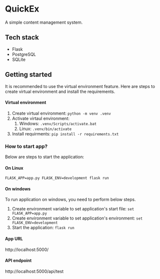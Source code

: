 # QuickEx

A simple content management system.

## Tech stack
- Flask
- PostgreSQL
- SQLite

## Getting started
It is recommended to use the virtual environment feature. Here are steps to create virtual environment and install the requirements.

#### Virtual environment
1. Create virtual environment: `python -m venv .venv`
2. Activate virtaul environment:
   1. Windows: `.venv/Scripts/activate.bat`
   2. Linux: `.venv/bin/activate`
3. Install requirments: `pip install -r requirements.txt`

### How to start app?
Below are steps to start the application:
#### On Linux
 `FLASK_APP=app.py FLASK_ENV=development flask run`

#### On windows
To run application on windows, you need to perform below steps.
1. Create environment variable to set application's start file: `set FLASK_APP=app.py`
2. Create environment variable to set application's environment: `set FLASK_ENV=development`
3. Start the application: `flask run`

#### App URL
http://localhost:5000/

#### API endpoint
http://localhost:5000/api/test
